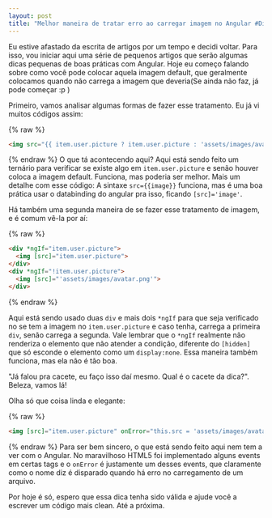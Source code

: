 ```yaml
---
layout: post
title: "Melhor maneira de tratar erro ao carregar imagem no Angular #Dica1 #Angular"
---
```


Eu estive afastado da escrita de artigos por um tempo e decidi voltar. Para isso, vou iniciar aqui uma série de pequenos artigos que serão algumas dicas pequenas de boas práticas com Angular. Hoje eu começo falando sobre como você pode colocar aquela imagem default, que geralmente colocamos quando não carrega a imagem que deveria(Se ainda não faz, já pode começar :p )

Primeiro, vamos analisar algumas formas de fazer esse tratamento. Eu já vi muitos códigos assim:

{% raw %}
```html
<img src="{{ item.user.picture ? item.user.picture : 'assets/images/avatar.png' }}">
```
{% endraw %}
O que tá acontecendo aqui? Aqui está sendo feito um ternário para verificar se existe algo em `item.user.picture` e senão houver coloca a imagem default. Funciona, mas poderia ser melhor. Mais um detalhe com esse código: A sintaxe `src={{image}}` funciona, mas é uma boa prática usar o databinding do angular pra isso, ficando `[src]='image'`. 

Há também uma segunda maneira de se fazer esse tratamento de imagem, e é comum vê-la por aí:

{% raw %}
```html
<div *ngIf="item.user.picture">
  <img [src]="item.user.picture">
</div>
<div *ngIf="!item.user.picture">
  <img [src]="'assets/images/avatar.png'"> 
</div>
```
{% endraw %}

Aqui está sendo usado duas `div` e mais dois `*ngIf` para que seja verificado no se tem a imagem no `item.user.picture` e caso tenha, carrega a primeira `div`, senão carrega a segunda. Vale lembrar que o `*ngIf` realmente não renderiza o elemento que não atender a condição, diferente do `[hidden]` que só esconde o elemento como um `display:none`. Essa maneira também funciona, mas ela não é tão boa.

"Já falou pra cacete, eu faço isso daí mesmo. Qual é o cacete da dica?". Beleza, vamos lá! 

Olha só que coisa linda e elegante: 

{% raw %}
```html
<img [src]="item.user.picture" onError="this.src = 'assets/images/avatar.png'">

```
{% endraw %}
Para ser bem sincero, o que está sendo feito aqui nem tem a ver com o Angular. No maravilhoso HTML5 foi implementado alguns events em certas tags e o `onError` é justamente um desses events, que claramente como o nome diz é disparado quando há erro no carregamento de um arquivo.

Por hoje é só, espero que essa dica tenha sido válida e ajude você a escrever um código mais clean. Até a próxima.
